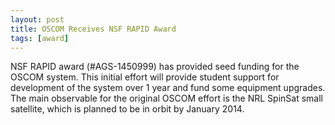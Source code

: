 ```yaml
---
layout: post
title: OSCOM Receives NSF RAPID Award
tags: [award]
---
```


NSF RAPID award (#AGS-1450999) has provided seed funding for the OSCOM system.  This initial effort will provide student support for development of the system over 1 year and fund some equipment upgrades. The main observable for the original OSCOM effort is the NRL SpinSat small satellite, which is planned to be in orbit by January 2014.
